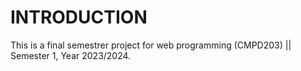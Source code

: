 ﻿# INTRODUCTION

This is a final semestrer project for web programming (CMPD203) || Semester 1, Year 2023/2024.
